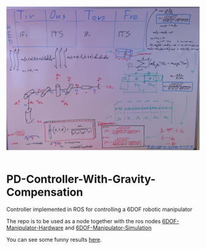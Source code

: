 <div align="left">
   <br>
  <img src="https://github.com/KvalheimRacing/6DOF-Manipulator-Simulation/blob/master/Kinematics_and_Dynamics/Documentation/Calculations.jpg" width="900"><br><br>
</div>



# PD-Controller-With-Gravity-Compensation
Controller implemented in ROS for controlling a 6DOF robotic manipulator

The repo is to be used as a node together with the ros nodes [6DOF-Manipulator-Hardware](https://github.com/KvalheimRacing/6DOF-Manipulator-Hardware) and [6DOF-Manipulator-Simulation](https://github.com/KvalheimRacing/6DOF-Manipulator-Simulation)

You can see some funny results [here](https://youtu.be/bFLP2stSZaY).

